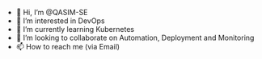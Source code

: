 - 👋 Hi, I’m @QASIM-SE
- 👀 I’m interested in DevOps
- 🌱 I’m currently learning Kubernetes
- 💞️ I’m looking to collaborate on Automation, Deployment and Monitoring
- 📫 How to reach me (via Email)

<!---
QASIM-SE/QASIM-SE is a ✨ special ✨ repository because its `README.md` (this file) appears on your GitHub profile.
You can click the Preview link to take a look at your changes.
--->
